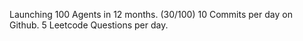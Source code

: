 Launching 100 Agents in 12 months. (30/100)
10 Commits per day on Github. 
5 Leetcode Questions per day.
